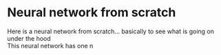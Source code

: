 # Neural network from scratch 

Here is a neural network from scratch... basically to see what is going on under the hood<br>
This neural network has one n




